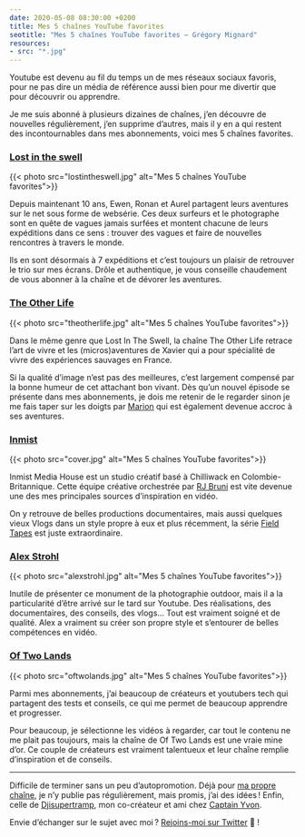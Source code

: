 ```yaml
---
date: 2020-05-08 08:30:00 +0200
title: Mes 5 chaînes YouTube favorites
seotitle: "Mes 5 chaînes YouTube favorites — Grégory Mignard"
resources:
- src: "*.jpg"
---
```


Youtube est devenu au fil du temps un de mes réseaux sociaux favoris, pour ne pas dire un média de référence aussi bien pour me divertir que pour découvrir ou apprendre.

Je me suis abonné à plusieurs dizaines de chaînes, j’en découvre de nouvelles régulièrement, j’en supprime d’autres, mais il y en a qui restent des incontournables dans mes abonnements, voici mes 5 chaînes favorites.

### [Lost in the swell](https://www.youtube.com/user/lostintheswell/)

{{< photo src="lostintheswell.jpg" alt="Mes 5 chaînes YouTube favorites">}}

Depuis maintenant 10 ans, Ewen, Ronan et Aurel partagent leurs aventures sur le net sous forme de websérie. Ces deux surfeurs et le photographe sont en quête de vagues jamais surfées et montent chacune de leurs expéditions dans ce sens : trouver des vagues et faire de nouvelles rencontres à travers le monde.

Ils en sont désormais à 7 expéditions et c’est toujours un plaisir de retrouver le trio sur mes écrans. Drôle et authentique, je vous conseille chaudement de vous abonner à la chaîne et de dévorer les aventures.

### [The Other Life](https://www.youtube.com/channel/UCf-63SyOadgGWpfQAFobg_g)

{{< photo src="theotherlife.jpg" alt="Mes 5 chaînes YouTube favorites">}}

Dans le même genre que Lost In The Swell, la chaîne The Other Life retrace l’art de vivre et les (micros)aventures de Xavier qui a pour spécialité de vivre des expériences sauvages en France.

Si la qualité d’image n’est pas des meilleures, c’est largement compensé par la bonne humeur de cet attachant bon vivant. Dès qu’un nouvel épisode se présente dans mes abonnements, je dois me retenir de le regarder sinon je me fais taper sur les doigts par [Marion](https://twitter.com/maryon) qui est également devenue accroc à ses aventures.

### [Inmist](https://www.youtube.com/channel/UCbmfGwePuIyYE3XJmn6U7iQ)

{{< photo src="cover.jpg" alt="Mes 5 chaînes YouTube favorites">}}

Inmist Media House est un studio créatif basé à Chilliwack en Colombie-Britannique. Cette équipe créative orchestrée par [RJ Bruni](https://www.instagram.com/rjbruni/) est vite devenue une des mes principales sources d’inspiration en vidéo.

On y retrouve de belles productions documentaires, mais aussi quelques vieux Vlogs dans un style propre à eux et plus récemment, la série [Field Tapes](https://inmistmediahouse.com/field-tapes/) est juste extraordinaire.

### [Alex Strohl](https://www.youtube.com/channel/UCqEGbfHY6OMOQhdS0dDxBhg)

{{< photo src="alexstrohl.jpg" alt="Mes 5 chaînes YouTube favorites">}}

Inutile de présenter ce monument de la photographie outdoor, mais il a la particularité d’être arrivé sur le tard sur Youtube. Des réalisations, des documentaires, des conseils, des vlogs… Tout est vraiment soigné et de qualité. Alex a vraiment su créer son propre style et s’entourer de belles compétences en vidéo.

### [Of Two Lands](https://www.youtube.com/channel/UCiV2Mb8werF80JqwBuZwqhg)

{{< photo src="oftwolands.jpg" alt="Mes 5 chaînes YouTube favorites">}}

Parmi mes abonnements, j’ai beaucoup de créateurs et youtubers tech qui partagent des tests et conseils, ce qui me permet de beaucoup apprendre et progresser.

Pour beaucoup, je sélectionne les vidéos à regarder, car tout le contenu ne me plait pas toujours, mais la chaîne de Of Two Lands est une vraie mine d’or. Ce couple de créateurs est vraiment talentueux et leur chaîne remplie d’inspiration et de conseils.

***

Difficile de terminer sans un peu d’autopromotion. Déjà pour [ma propre chaîne](https://www.youtube.com/gregmignard), je n’y publie pas régulièrement, mais promis, j’ai des idées ! Enfin, celle de [Djisupertramp](https://www.youtube.com/user/djisupertramp), mon co-créateur et ami chez [Captain Yvon](https://www.youtube.com/channel/UCXo2HuFVZ_wnXlbtXJVc9cQ).

Envie d’échanger sur le sujet avec moi ? [Rejoins-moi sur Twitter](http://twitter.com/gregmignard) 🐥 !
